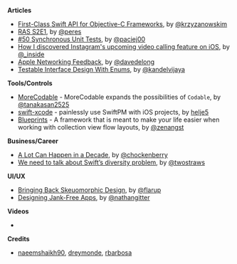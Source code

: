 **Articles**

* [First-Class Swift API for Objective-C Frameworks](https://pspdfkit.com/blog/2018/first-class-swift-api-for-objective-c-frameworks/), by [@krzyzanowskim](https://twitter.com/krzyzanowskim)
* [RAS S2E1](https://ruiper.es/2018/03/03/ras-s2e1/), by [@peres](https://twitter.com/peres)
* [#50 Synchronous Unit Tests](https://swifting.io/blog/2018/03/03/50-synchronous-unit-tests/), by [@paciej00](https://twitter.com/paciej00)
* [How I discovered Instagram's upcoming video calling feature on iOS](https://medium.com/@guilhermerambo/how-i-discovered-instagrams-upcoming-video-calling-feature-on-ios-934d7085da57), by [@_inside](https://twitter.com/_inside)
* [Apple Networking Feedback](https://davedelong.com/blog/2018/03/02/apple-networking-feedback/), by [@davedelong](https://twitter.com/davedelong)
* [Testable Interface Design With Enums](https://kandelvijaya.com/2018/03/03/testableinterfacedesignwithenums/), by [@kandelvijaya](https://twitter.com/kandelvijaya)

**Tools/Controls**

* [MoreCodable](https://github.com/tattn/MoreCodable) - MoreCodable expands the possibilities of `Codable`, by [@tanakasan2525](https://twitter.com/tanakasan2525)
* [swift-xcode](https://github.com/SwiftXcode/swift-xcode) - painlessly use SwiftPM with iOS projects, by [helje5](https://twitter.com/helje5)
* [Blueprints](https://github.com/zenangst/Blueprints) - A framework that is meant to make your life easier when working with collection view flow layouts, by [@zenangst](https://twitter.com/zenangst)

**Business/Career**

* [A Lot Can Happen in a Decade](https://blog.iconfactory.com/2018/03/a-lot-can-happen-in-a-decade/), by [@chockenberry](https://twitter.com/chockenberry)
* [We need to talk about Swift’s diversity problem](https://www.hackingwithswift.com/articles/58/we-need-to-talk-about-swifts-diversity-problem), by [@twostraws](https://twitter.com/twostraws)

**UI/UX**

* [Bringing Back Skeuomorphic Design](https://medium.com/@flarup/bringing-back-skeuomorphic-design-d211cc1c22d2), by [@flarup](https://twitter.com/flarup)
* [Designing Jank-Free Apps](https://medium.com/@nathangitter/designing-jank-free-apps-9f66d43b9c87), by [@nathangitter](https://twitter.com/nathangitter)

**Videos**

* 

**Credits**

* [naeemshaikh90](https://github.com/naeemshaikh90), [dreymonde](https://github.com/dreymonde), [rbarbosa](https://github.com/rbarbosa)

